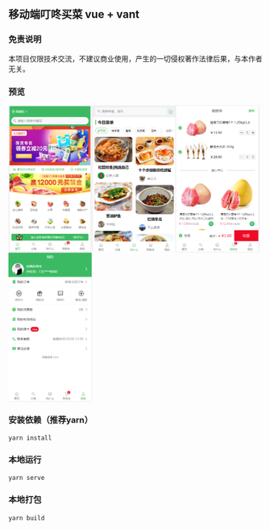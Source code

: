 ## 移动端叮咚买菜 vue + vant

### 免责说明
本项目仅限技术交流，不建议商业使用，产生的一切侵权著作法律后果，与本作者无关。

### 预览
<div style="width:100%;display:flex;flex-wrap:wrap;">
  <img src="./preview/home.png" width="33%" alt="">
  <img src="./preview/eat.png" width="33%" alt="">
  <img src="./preview/cart.png" width="33%" alt="">
  <img src="./preview/mine.png" width="33%" alt="">
</div>

### 安装依赖（推荐yarn）
```
yarn install
```

### 本地运行
```
yarn serve
```

### 本地打包
```
yarn build
```


